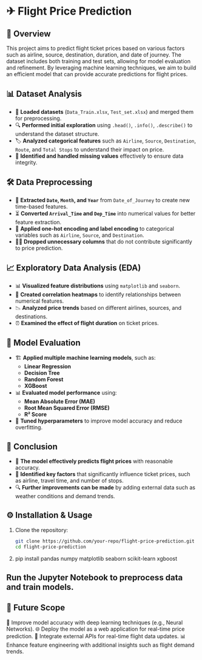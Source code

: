 # ✈ Flight Price Prediction

## 📌 Overview
This project aims to predict flight ticket prices based on various factors such as airline, source, destination, duration, and date of journey. The dataset includes both training and test sets, allowing for model evaluation and refinement. By leveraging machine learning techniques, we aim to build an efficient model that can provide accurate predictions for flight prices.

## 📊 Dataset Analysis
- 📂 **Loaded datasets** (`Data_Train.xlsx`, `Test_set.xlsx`) and merged them for preprocessing.
- 🔍 **Performed initial exploration** using `.head()`, `.info()`, `.describe()` to understand the dataset structure.
- 🏷 **Analyzed categorical features** such as `Airline`, `Source`, `Destination`, `Route`, and `Total Stops` to understand their impact on price.
- 🧹 **Identified and handled missing values** effectively to ensure data integrity.

## 🛠 Data Preprocessing
- 📅 **Extracted `Date`, `Month`, and `Year`** from `Date_of_Journey` to create new time-based features.
- ⏳ **Converted `Arrival_Time` and `Dep_Time`** into numerical values for better feature extraction.
- 🔄 **Applied one-hot encoding and label encoding** to categorical variables such as `Airline`, `Source`, and `Destination`.
- 🧑‍💻 **Dropped unnecessary columns** that do not contribute significantly to price prediction.

## 📈 Exploratory Data Analysis (EDA)
- 📊 **Visualized feature distributions** using `matplotlib` and `seaborn`.
- 📌 **Created correlation heatmaps** to identify relationships between numerical features.
- 📉 **Analyzed price trends** based on different airlines, sources, and destinations.
- ⏰ **Examined the effect of flight duration** on ticket prices.

## 🚀 Model Evaluation
- 🏗 **Applied multiple machine learning models**, such as:
  - **Linear Regression**
  - **Decision Tree**
  - **Random Forest**
  - **XGBoost**
- 📊 **Evaluated model performance** using:
  - **Mean Absolute Error (MAE)**
  - **Root Mean Squared Error (RMSE)**
  - **R² Score**
- 🔬 **Tuned hyperparameters** to improve model accuracy and reduce overfitting.

## 📌 Conclusion
- 🎯 **The model effectively predicts flight prices** with reasonable accuracy.
- 📢 **Identified key factors** that significantly influence ticket prices, such as airline, travel time, and number of stops.
- 🔍 **Further improvements can be made** by adding external data such as weather conditions and demand trends.

## ⚙ Installation & Usage
1. Clone the repository:
   ```bash
   git clone https://github.com/your-repo/flight-price-prediction.git
   cd flight-price-prediction
2. pip install pandas numpy matplotlib seaborn scikit-learn xgboost

## Run the Jupyter Notebook to preprocess data and train models.

## 🔮 Future Scope
🤖 Improve model accuracy with deep learning techniques (e.g., Neural Networks).
🌐 Deploy the model as a web application for real-time price prediction.
📡 Integrate external APIs for real-time flight data updates.
📊 Enhance feature engineering with additional insights such as flight demand trends.

